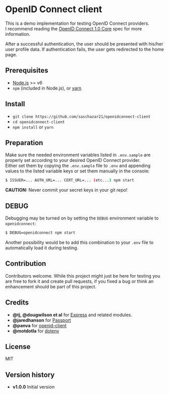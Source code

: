 # OpenID Connect client
This is a demo implementation for testing OpenID Connect providers.  
I recommend reading the [OpenID Connect 1.0 Core](http://openid.net/specs/openid-connect-core-1_0.html#rnc) spec for more information.

After a successful authentication, the user should be presented with his/her user profile data. If authentication fails, the user gets redirected to the home page.

## Prerequisites
* [Node.js](https://nodejs.org/en/download/) >= v6
* `npm` (included in Node.js), or [yarn](https://yarnpkg.com)

## Install
* `git clone https://github.com/saschazar21/openidconnect-client`
* `cd openidconnect-client`
* `npm install` or `yarn`

## Preparation
Make sure the needed environment variables listed in `.env.sample` are properly set according to your desired OpenID Connect provider.  
Either set them by copying the `.env.sample` file to `.env` and appending values to the listed variable keys or set them manually in the console:
```bash
$ ISSUER=... AUTH_URL=... CERT_URL=... (etc...) npm start
```
**CAUTION:** Never commit your secret keys in your git repo!

## DEBUG
Debugging may be turned on by setting the `DEBUG` environment variable to `openidconnect`:
```bash
$ DEBUG=openidconnect npm start
```
Another possibility would be to add this combination to your `.env` file to automatically load it during testing.

## Contribution
Contributors welcome. While this project might just be here for testing you are free to fork it and create pull requests, if you fixed a bug or think an enhancement should be part of this project.

## Credits
* **@tj, @dougwilson et al** for [Express](https://github.com/expressjs/express) and related modules.
* **@jaredhanson** for [Passport](https://github.com/jaredhanson/passport)
* **@panva** for [openid-client](https://github.com/panva/node-openid-client)
* **@motdotla** for [dotenv](https://github.com/motdotla/dotenv)

## License
MIT

## Version history
* **v1.0.0** Initial version